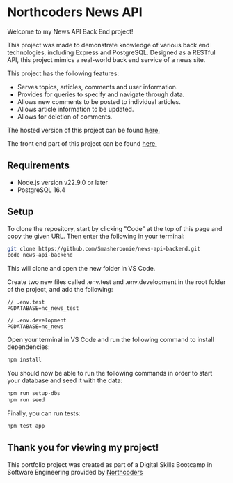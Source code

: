 # Northcoders News API

Welcome to my News API Back End project!

This project was made to demonstrate knowledge of various back end technologies, including Express and PostgreSQL. Designed as a RESTful API, this project mimics a real-world back end service of a news site.

This project has the following features:

* Serves topics, articles, comments and user information.
* Provides for queries to specify and navigate through data.
* Allows new comments to be posted to individual articles.
* Allows article information to be updated.
* Allows for deletion of comments.

The hosted version of this project can be found [here.](https://nc-news-dd8e.onrender.com/api)

The front end part of this project can be found [here.](https://github.com/Smasheroonie/nc-news-frontend)

## Requirements

* Node.js version v22.9.0 or later
* PostgreSQL 16.4

## Setup

To clone the repository, start by clicking "Code" at the top of this page and copy the given URL. Then enter the following in your terminal:

``` Bash
git clone https://github.com/Smasheroonie/news-api-backend.git
code news-api-backend
```
This will clone and open the new folder in VS Code.

Create two new files called .env.test and .env.development in the root folder of the project, and add the following:
```
// .env.test
PGDATABASE=nc_news_test
```
```
// .env.development
PGDATABASE=nc_news
```

Open your terminal in VS Code and run the following command to install dependencies:

``` Bash
npm install
```

You should now be able to run the following commands in order to start your database and seed it with the data:

``` Bash
npm run setup-dbs
npm run seed
```
Finally, you can run tests:

``` Bash
npm test app
```

Thank you for viewing my project!
--- 

This portfolio project was created as part of a Digital Skills Bootcamp in Software Engineering provided by [Northcoders](https://northcoders.com/)
